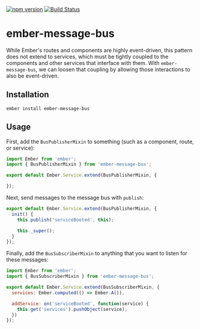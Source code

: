 [![npm version](https://badge.fury.io/js/ember-message-bus.svg)](https://badge.fury.io/js/ember-message-bus)
[![Build Status](https://travis-ci.org/null-null-null/ember-message-bus.svg?branch=master)](https://travis-ci.org/null-null-null/ember-message-bus)

# ember-message-bus

While Ember's routes and components are highly event-driven, this pattern does not extend to services, which must be tightly coupled to the components and other services that interface with them. With `ember-message-bus`, we can loosen that coupling by allowing those interactions to also be event-driven.

## Installation

`ember install ember-message-bus`

## Usage

First, add the `BusPublisherMixin` to something (such as a component, route, or service):

```js
import Ember from 'ember';
import { BusPublisherMixin } from 'ember-message-bus';

export default Ember.Service.extend(BusPublisherMixin, {

});
```

Next, send messages to the message bus with `publish`:

```js
export default Ember.Service.extend(BusPublisherMixin, {
  init() {
    this.publish('serviceBooted', this);

    this._super();
  }
});
```

Finally, add the `BusSubscriberMixin` to anything that you want to listen for these messages:

```js
import Ember from 'ember';
import { BusSubscriberMixin } from 'ember-message-bus';

export default Ember.Service.extend(BusSubscriberMixin, {
  services: Ember.computed(() => Ember.A()),

  addService: on('serviceBooted', function(service) {
    this.get('services').pushObject(service);
  })
});
```
